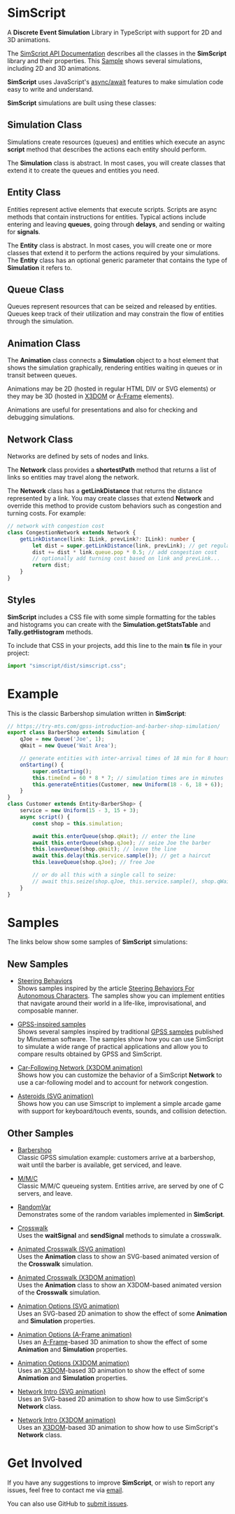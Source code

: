 # SimScript

A **Discrete Event Simulation** Library in TypeScript with
support for 2D and 3D animations.

The [SimScript API Documentation](https://bernardo-castilho.github.io/simscript/docs/)
describes all the classes in the **SimScript** library and their properties.
This [Sample](https://bernardo-castilho.github.io/simscript/dist/index.html)
shows several simulations, including 2D and 3D animations.

**SimScript** uses JavaScript's
[async/await](https://developer.mozilla.org/en-US/docs/Learn/JavaScript/Asynchronous/Async_await)
features to make simulation code easy to write and understand.

**SimScript** simulations are built using these classes:

## Simulation Class

Simulations create resources (queues) and entities which execute an async
**script** method that describes the actions each entity should perform.

The **Simulation** class is abstract. In most cases, you will create classes 
that extend it to create the queues and entities you need.

## Entity Class

Entities represent active elements that execute scripts. Scripts are async
methods that contain instructions for entities.
Typical actions include entering and leaving **queues**, going through
**delays**, and sending or waiting for **signals**.

The **Entity** class is abstract. In most cases, you will create one
or more classes that extend it to perform the actions required by your 
simulations.
The **Entity** class has an optional generic parameter that contains the
type of **Simulation** it refers to.

## Queue Class

Queues represent resources that can be seized and released by entities.
Queues keep track of their utilization and may constrain the flow of 
entities through the simulation.

## Animation Class

The **Animation** class connects a **Simulation** object to a host
element that shows the simulation graphically, rendering entities 
waiting in queues or in transit between queues.

Animations may be 2D (hosted in regular HTML DIV or SVG elements)
or they may be 3D (hosted in [X3DOM](https://www.x3dom.org/) or
[A-Frame](https://aframe.io) elements).

Animations are useful for presentations and also for checking and
debugging simulations.

## Network Class

Networks are defined by sets of nodes and links.

The **Network** class provides a **shortestPath** method that returns
a list of links so entities may travel along the network.

The **Network** class has a **getLinkDistance** that returns the
distance represented by a link.
You may create classes that extend **Network** and override this 
method to provide custom behaviors such as congestion and turning 
costs.
For example:

```typescript
// network with congestion cost
class CongestionNetwork extends Network {
    getLinkDistance(link: ILink, prevLink?: ILink): number {
        let dist = super.getLinkDistance(link, prevLink); // get regular distance
        dist += dist * link.queue.pop * 0.5; // add congestion cost
        // optionally add turning cost based on link and prevLink...
        return dist;
    }
}
```

## Styles

**SimScript** includes a CSS file with some simple formatting for the
tables and histograms you can create with the **Simulation.getStatsTable**
and **Tally.getHistogram** methods.

To include that CSS in your projects, add this line to the main **ts**
file in your project:

```typescript
import "simscript/dist/simscript.css";
```

# Example

This is the classic Barbershop simulation written in **SimScript**:

```typescript
// https://try-mts.com/gpss-introduction-and-barber-shop-simulation/
export class BarberShop extends Simulation {
    qJoe = new Queue('Joe', 1);
    qWait = new Queue('Wait Area');

    // generate entities with inter-arrival times of 18 min for 8 hours * 7 days
    onStarting() {
        super.onStarting();
        this.timeEnd = 60 * 8 * 7; // simulation times are in minutes
        this.generateEntities(Customer, new Uniform(18 - 6, 18 + 6));
    }
}
class Customer extends Entity<BarberShop> {
    service = new Uniform(15 - 3, 15 + 3);
    async script() {
        const shop = this.simulation;

        await this.enterQueue(shop.qWait); // enter the line
        await this.enterQueue(shop.qJoe); // seize Joe the barber
        this.leaveQueue(shop.qWait); // leave the line
        await this.delay(this.service.sample()); // get a haircut
        this.leaveQueue(shop.qJoe); // free Joe

        // or do all this with a single call to seize:
        // await this.seize(shop.qJoe, this.service.sample(), shop.qWait);
    }
}
```

# Samples

The links below show some samples of **SimScript** simulations:

## New Samples

- [Steering Behaviors](https://stackblitz.com/edit/typescript-fhrhfm)\
    Shows samples inspired by the article 
    [Steering Behaviors For Autonomous Characters](http://www.red3d.com/cwr/steer/).
    The samples show you can implement entities that navigate around their
    world in a life-like, improvisational, and composable manner.
    
- [GPSS-inspired samples](https://stackblitz.com/edit/typescript-mapmna)\
    Shows several samples inspired by traditional 
    [GPSS samples](http://www.minutemansoftware.com/tutorial/tutorial_manual.htm)
    published by Minuteman software.
    The samples show how you can use SimScript to simulate a wide range of practical applications
    and allow you to compare results obtained by GPSS and SimScript.

- [Car-Following Network (X3DOM animation)](https://stackblitz.com/edit/typescript-5hfpwt)\
    Shows how you can customize the behavior of a SimScript **Network** to use a
    car-following model and to account for network congestion.

- [Asteroids (SVG animation)](https://stackblitz.com/edit/typescript-mcoqyz)\
    Shows how you can use Simscript to implement a simple arcade game with
    support for keyboard/touch events, sounds, and collision detection.

## Other Samples

- [Barbershop](https://stackblitz.com/edit/typescript-efht9t)\
    Classic GPSS simulation example:
    customers arrive at a barbershop, wait until the barber is available, get serviced, and leave.

- [M/M/C](https://stackblitz.com/edit/typescript-xbntrv)\
    Classic M/M/C queueing system. Entities arrive, are served by one of C servers, and leave.

- [RandomVar](https://stackblitz.com/edit/typescript-nwknjs)\
    Demonstrates some of the random variables implemented in **SimScript**.

- [Crosswalk](https://stackblitz.com/edit/typescript-nq3vvd)\
    Uses the **waitSignal** and **sendSignal** methods to simulate a crosswalk.

- [Animated Crosswalk (SVG animation)](https://stackblitz.com/edit/typescript-395kik)\
    Uses the **Animation** class to show an SVG-based animated version of the **Crosswalk** simulation.

- [Animated Crosswalk (X3DOM animation)](https://stackblitz.com/edit/typescript-ehhn4e)\
    Uses the **Animation** class to show an X3DOM-based animated version of the **Crosswalk** simulation.

- [Animation Options (SVG animation)](https://stackblitz.com/edit/typescript-3zcuw1)\
    Uses an SVG-based 2D animation to show the effect of some
    **Animation** and **Simulation** properties.

- [Animation Options (A-Frame animation)](https://stackblitz.com/edit/typescript-pmkehn)\
    Uses an [A-Frame](https://aframe.io)-based 3D animation to show the effect of some
    **Animation** and **Simulation** properties.

- [Animation Options (X3DOM animation)](https://stackblitz.com/edit/typescript-oncuqe)\
    Uses an [X3DOM](https://www.x3dom.org/)-based 3D animation to show the effect of some
    **Animation** and **Simulation** properties.

- [Network Intro (SVG animation)](https://stackblitz.com/edit/typescript-zfm9hz)\
    Uses an SVG-based 2D animation to show how to use SimScript's **Network** class.

- [Network Intro (X3DOM animation)](https://stackblitz.com/edit/typescript-hl7cya)\
    Uses an [X3DOM](https://www.x3dom.org/)-based 3D animation to show how to use SimScript's
    **Network** class.

# Get Involved

If you have any suggestions to improve **SimScript**, or wish to report any issues, 
feel free to contact me via [email](mailto:bernardo-castilho@hotmail.com).

You can also use GitHub to [submit issues](https://github.com/Bernardo-Castilho/SimScript/issues).

